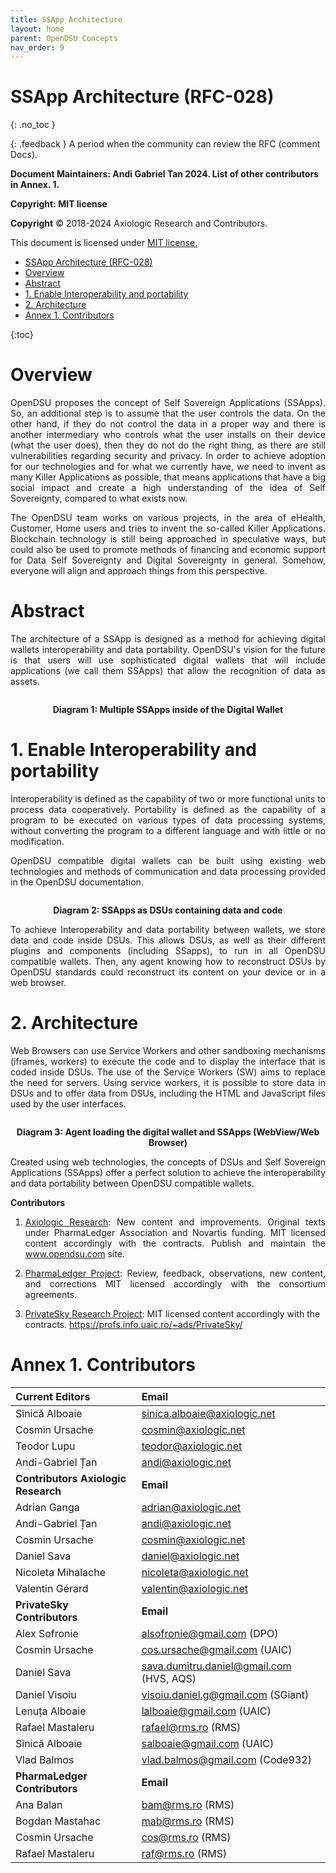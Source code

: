 ```yaml
---
title: SSApp Architecture 
layout: home
parent: OpenDSU Concepts
nav_order: 9
---
```


# SSApp Architecture (RFC-028)
{: .no_toc }

{: .feedback }
A period when the community can review the RFC (comment Docs).



**Document Maintainers: Andi Gabriel Tan 2024. List of other contributors in Annex. 1.**

**Copyright: MIT license**

 **Copyright** © 2018-2024 Axiologic Research and Contributors.

This document is licensed under [MIT license.](https://en.wikipedia.org/wiki/MIT_License)
 
<!-- TOC -->
* [SSApp Architecture (RFC-028)](#ssapp-architecture-rfc-028)
* [Overview](#overview)
* [Abstract](#abstract)
* [1. Enable Interoperability and portability](#1-enable-interoperability-and-portability)
* [2. Architecture](#2-architecture)
* [Annex 1. Contributors](#annex-1-contributors)
<!-- TOC -->
{:toc}




# Overview

<p style='text-align: justify;'>OpenDSU proposes the concept of Self Sovereign Applications (SSApps). So, an additional step is to assume that the user controls the data. On the other hand, if they do not control the data in a proper way and there is another intermediary who controls what the user installs on their device (what the user does), then they do not do the right thing, as there are still vulnerabilities regarding security and privacy. In order to achieve adoption for our technologies and for what we currently have, we need to invent as many Killer Applications as possible, that means applications that have a big social impact and create a high understanding of the idea of Self Sovereignty, compared to what exists now.
</p>

<p style='text-align: justify;'>The OpenDSU team works on various projects, in the area of eHealth, Customer, Home users and tries to invent the so-called Killer Applications. Blockchain technology is still being approached in speculative ways, but could also be used to promote methods of financing and economic support for Data Self Sovereignty and Digital Sovereignty in general. Somehow, everyone will align and approach things from this perspective.
</p>

# Abstract

<p style='text-align: justify;'>The architecture of a SSApp is designed as a method for achieving digital wallets interoperability and data portability. OpenDSU's vision for the future is that users will use sophisticated digital wallets that will include applications (we call them SSApps) that allow the recognition of data as assets.
</p>

<div style="text-align:center;">
    <img alt="" src="https://docs.google.com/drawings/d/e/2PACX-1vRfCWhUE8Of91bZTk5W-wW6q3-gyz7emHD3p5namTGqbFKxblsaEYNZQwy7zOtdy3hYmQb8bkTsvwzi/pub?w=562&h=538" class="imgMain" style="max-width: 69%; margin-left: 0px;"/>
    <p><b>Diagram 1: Multiple SSApps inside of the Digital Wallet</b></p>
</div>


# 1. Enable Interoperability and portability

<p style='text-align: justify;'>Interoperability is defined as the capability of two or more functional units to process data cooperatively. Portability is defined as the capability of a program to be executed on various types of data processing systems, without converting the program to a different language and with little or no modification.
</p>

<p style='text-align: justify;'>OpenDSU compatible digital wallets can be built using existing web technologies and methods of communication and data processing provided in the OpenDSU documentation.
</p>

<div style="text-align:center;">
    <img alt="" src="https://docs.google.com/drawings/d/e/2PACX-1vR_Nl0Pnd8Vgt3z2rd6RXd1aFEEeBtZSgpNmG6m6lX5GoBDnXQUBowKQjEUHg7iyfKWk33TqCeAY-Zz/pub?w=849&h=353" class="imgMain" style="max-width: 69%; margin-left: 0px;"/>
    <p><b>Diagram 2: SSApps as DSUs containing data and code</b></p>
</div>



<p style='text-align: justify;'>To achieve Interoperability and data portability between wallets, we store data and code inside DSUs. This allows DSUs, as well as their different plugins and components (including SSapps), to run in all OpenDSU compatible wallets. Then, any agent knowing how to reconstruct DSUs by OpenDSU standards could reconstruct its content on your device or in a web browser.
</p>

# 2. Architecture

<p style='text-align: justify;'>Web Browsers can use Service Workers and other sandboxing mechanisms (iframes, workers) to execute the code and to display the interface that is coded inside DSUs. The use of the Service Workers (SW) aims to replace the need for servers. Using service workers, it is possible to store data in DSUs and to offer data from DSUs, including the HTML and JavaScript files used by the user interfaces.
</p>

<div style="text-align:center;">
    <img alt="" src="https://docs.google.com/drawings/d/e/2PACX-1vRgxF_1JNo0wsZI1HTJJ6dW7Smk4z4p2rZhWVGVrRl8r7rHGeM4LTydRotMbvQciso3Ai4n3efRPNVd/pub?w=668&h=482" class="imgMain" style="max-width: 69%; margin-left: 0px;"/>
    <p><b>Diagram 3: Agent loading the digital wallet and SSApps (WebView/Web Browser)</b></p>
</div>


<p style='text-align: justify;'>Created using web technologies, the concepts of DSUs and Self Sovereign Applications (SSApps) offer a perfect solution to achieve the interoperability and data portability between OpenDSU compatible wallets.
</p>




**Contributors**


1. <p style='text-align: justify;'><a href="www.axiologic.net">Axiologic Research</a>: New content and improvements. Original texts under PharmaLedger Association and Novartis funding. MIT licensed content accordingly with the contracts. Publish and maintain the <a href="www.opendsu.com">www.opendsu.com</a> site.

2. <p style='text-align: justify;'><a href="www.pharmaledger.eu">PharmaLedger Project</a>: Review, feedback, observations, new content, and corrections MIT licensed accordingly with the consortium agreements.


3. <a href="www.privatesky.xyz">PrivateSky Research Project</a>: MIT licensed content accordingly with the contracts. https://profs.info.uaic.ro/~ads/PrivateSky/


# Annex 1. Contributors

|**Current Editors**                  |**Email**                                 |
|:------------------------------------|:-----------------------------------------|
|Sînică Alboaie                       | sinica.alboaie@axiologic.net             |
|Cosmin Ursache                       | cosmin@axiologic.net                     |
|Teodor Lupu                          | teodor@axiologic.net                     |
|Andi-Gabriel Țan                     | andi@axiologic.net                       |
|**Contributors Axiologic Research**  | **Email**                                |
|Adrian Ganga                         | adrian@axiologic.net                     |
|Andi-Gabriel Țan                     | andi@axiologic.net                       |
|Cosmin Ursache                       | cosmin@axiologic.net                     |
|Daniel Sava                          | daniel@axiologic.net                     |
|Nicoleta Mihalache                   | nicoleta@axiologic.net                   |
|Valentin Gérard                      | valentin@axiologic.net                   |
|**PrivateSky Contributors**          |**Email**                                 |
|Alex Sofronie                        | alsofronie@gmail.com (DPO)               |
|Cosmin Ursache                       | cos.ursache@gmail.com (UAIC)             |
|Daniel Sava                          | sava.dumitru.daniel@gmail.com (HVS, AQS) |
|Daniel Visoiu                        | visoiu.daniel.g@gmail.com (SGiant)       |
|Lenuța Alboaie                       | lalboaie@gmail.com (UAIC)                |
|Rafael Mastaleru                     | rafael@rms.ro (RMS)                      |
|Sînică Alboaie                       | salboaie@gmail.com (UAIC)                |
|Vlad Balmos                          | vlad.balmos@gmail.com (Code932)          |
|**PharmaLedger Contributors**        | **Email**                                |
|Ana Balan                            | bam@rms.ro (RMS)                         |
|Bogdan Mastahac                      | mab@rms.ro (RMS)                         |
|Cosmin Ursache                       | cos@rms.ro (RMS)                         |
|Rafael Mastaleru                     | raf@rms.ro (RMS)                         |